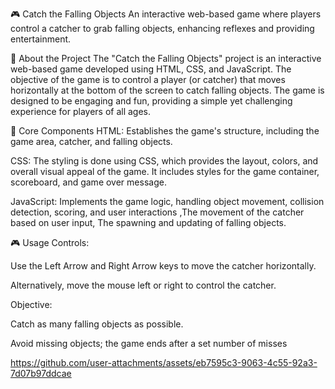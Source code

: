 🎮 Catch the Falling Objects
An interactive web-based game where players control a catcher to grab falling objects, enhancing reflexes and providing entertainment.

📖 About the Project
The "Catch the Falling Objects" project is an interactive web-based game developed using HTML, CSS, and JavaScript. The objective of the game is to control a player (or catcher) that moves horizontally at the bottom of the screen to catch falling objects. The game is designed to be engaging and fun, providing a simple yet challenging experience for players of all ages.


🧱 Core Components
HTML: Establishes the game's structure, including the game area, catcher, and falling objects.

CSS: The styling is done using CSS, which provides the layout, colors, and overall visual appeal of the game. It includes styles for the game container, scoreboard, and game over message.

JavaScript: Implements the game logic, handling object movement, collision detection, scoring, and user interactions ,The movement of the catcher based on user input, The spawning and updating of falling objects.


🎮 Usage
Controls:

Use the Left Arrow and Right Arrow keys to move the catcher horizontally.

Alternatively, move the mouse left or right to control the catcher.

Objective:

Catch as many falling objects as possible.

Avoid missing objects; the game ends after a set number of misses

https://github.com/user-attachments/assets/eb7595c3-9063-4c55-92a3-7d07b97ddcae

